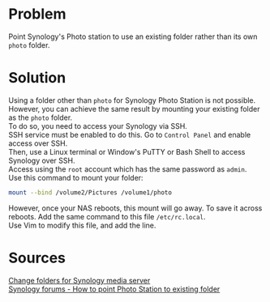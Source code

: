 # Problem

Point Synology's Photo station to use an existing folder rather than its own `photo` folder.

# Solution

Using a folder other than `photo` for Synology Photo Station is not possible.  
However, you can achieve the same result by mounting your existing folder as the `photo` folder.  
To do so, you need to access your Synology via SSH.  
SSH service must be enabled to do this. Go to `Control Panel` and enable access over SSH.  
Then, use a Linux terminal or Window's PuTTY or Bash Shell to access Synology over SSH.  
Access using the `root` account which has the same password as `admin`.  
Use this command to mount your folder:  
```bash
mount --bind /volume2/Pictures /volume1/photo
```
However, once your NAS reboots, this mount will go away. To save it across reboots. Add the same command to this file `/etc/rc.local`.  
Use Vim to modify this file, and add the line. 


# Sources
[Change folders for Synology media server](http://www.king-foo.com/2010/06/change-folders-for-synology-media-server/)  
[Synology forums - How to point Photo Station to existing folder](https://forum.synology.com/enu/viewtopic.php?t=58546)  